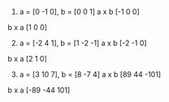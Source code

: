 1. a = [0 -1 0], b = [0 0 1]
a x b
[-1 0 0]

b x a
[1 0 0]

2. a = [-2 4 1], b = [1 -2 -1]
a x b
[-2 -1 0]

b x a
[2 1 0]

3. a = [3 10 7], b = [8 -7 4]
a x b
[89 44 -101]

b x a
[-89 -44 101]

